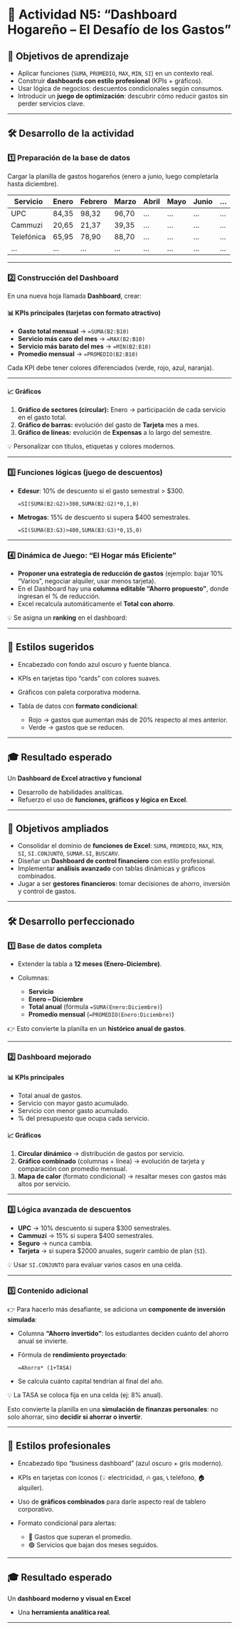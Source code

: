 # 📘 Actividad N5: **“Dashboard Hogareño – El Desafío de los Gastos”**

## 🎯 Objetivos de aprendizaje

* Aplicar funciones (`SUMA`, `PROMEDIO`, `MAX`, `MIN`, `SI`) en un contexto real.
* Construir **dashboards con estilo profesional** (KPIs + gráficos).
* Usar lógica de negocios: descuentos condicionales según consumos.
* Introducir un **juego de optimización**: descubrir cómo reducir gastos sin perder servicios clave.

---

## 🛠 Desarrollo de la actividad

### 1️⃣ Preparación de la base de datos

Cargar la planilla de gastos hogareños (enero a junio, luego completarla hasta diciembre).

| Servicio   | Enero | Febrero | Marzo | Abril | Mayo | Junio | … |
| ---------- | ----- | ------- | ----- | ----- | ---- | ----- | - |
| UPC     | 84,35 | 98,32   | 96,70 | …     | …    | …     | … |
| Cammuzi   | 20,65 | 21,37   | 39,35 | …     | …    | …     | … |
| Telefónica | 65,95 | 78,90   | 88,70 | …     | …    | …     | … |
| …          | …     | …       | …     | …     | …    | …     | … |

---

### 2️⃣ Construcción del Dashboard

En una nueva hoja llamada **Dashboard**, crear:

#### 📊 KPIs principales (tarjetas con formato atractivo)

* **Gasto total mensual** → `=SUMA(B2:B10)`
* **Servicio más caro del mes** → `=MAX(B2:B10)`
* **Servicio más barato del mes** → `=MIN(B2:B10)`
* **Promedio mensual** → `=PROMEDIO(B2:B10)`

Cada KPI debe tener colores diferenciados (verde, rojo, azul, naranja).

---

#### 📈 Gráficos

1. **Gráfico de sectores (circular):** Enero → participación de cada servicio en el gasto total.
2. **Gráfico de barras:** evolución del gasto de **Tarjeta** mes a mes.
3. **Gráfico de líneas:** evolución de **Expensas** a lo largo del semestre.

💡 Personalizar con títulos, etiquetas y colores modernos.

---

### 3️⃣ Funciones lógicas (juego de descuentos)

* **Edesur**: 10% de descuento si el gasto semestral > \$300.

  ```excel
  =SI(SUMA(B2:G2)>300,SUMA(B2:G2)*0,1,0)
  ```
* **Metrogas**: 15% de descuento si supera \$400 semestrales.

  ```excel
  =SI(SUMA(B3:G3)>400,SUMA(B3:G3)*0,15,0)
  ```

---

### 4️⃣ Dinámica de Juego: **“El Hogar más Eficiente”**


* **Proponer una estrategia de reducción de gastos** (ejemplo: bajar 10% “Varios”, negociar alquiler, usar menos tarjeta).
* En el Dashboard hay una **columna editable “Ahorro propuesto”**, donde ingresan el % de reducción.
* Excel recalcula automáticamente el **Total con ahorro**.

💡 Se asigna un **ranking** en el dashboard:



---

## 🎨 Estilos sugeridos

* Encabezado con fondo azul oscuro y fuente blanca.
* KPIs en tarjetas tipo “cards” con colores suaves.
* Gráficos con paleta corporativa moderna.
* Tabla de datos con **formato condicional**:

  * Rojo → gastos que aumentan más de 20% respecto al mes anterior.
  * Verde → gastos que se reducen.

---

## 🎓 Resultado esperado

Un **Dashboard de Excel atractivo y funcional**
* Desarrollo de habilidades analíticas.
* Refuerzo el uso de **funciones, gráficos y lógica en Excel**.

---

## 🎯 Objetivos ampliados

* Consolidar el dominio de **funciones de Excel**: `SUMA`, `PROMEDIO`, `MAX`, `MIN`, `SI`, `SI.CONJUNTO`, `SUMAR.SI`, `BUSCARV`.
* Diseñar un **Dashboard de control financiero** con estilo profesional.
* Implementar **análisis avanzado** con tablas dinámicas y gráficos combinados.
* Jugar a ser **gestores financieros**: tomar decisiones de ahorro, inversión y control de gastos.

---

## 🛠 Desarrollo perfeccionado

### 1️⃣ Base de datos completa

* Extender la tabla a **12 meses (Enero-Diciembre)**.
* Columnas:

  * **Servicio**
  * **Enero – Diciembre**
  * **Total anual** (fórmula `=SUMA(Enero:Diciembre)`)
  * **Promedio mensual** (`=PROMEDIO(Enero:Diciembre)`)

👉 Esto convierte la planilla en un **histórico anual de gastos**.

---

### 2️⃣ Dashboard mejorado


#### 📊 KPIs principales

* Total anual de gastos.
* Servicio con mayor gasto acumulado.
* Servicio con menor gasto acumulado.
* % del presupuesto que ocupa cada servicio.

#### 📈 Gráficos

1. **Circular dinámico** → distribución de gastos por servicio.
2. **Gráfico combinado** (columnas + línea) → evolución de tarjeta y comparación con promedio mensual.
3. **Mapa de calor** (formato condicional) → resaltar meses con gastos más altos por servicio.

---

### 3️⃣ Lógica avanzada de descuentos

* **UPC** → 10% descuento si supera \$300 semestrales.
* **Cammuzi** → 15% si supera \$400 semestrales.
* **Seguro** → nunca cambia.
* **Tarjeta** → si supera \$2000 anuales, sugerir cambio de plan (`SI`).

💡 Usar `SI.CONJUNTO` para evaluar varios casos en una celda.

---

### 5️⃣ Contenido adicional

👉 Para hacerlo más desafiante, se adiciona un **componente de inversión simulada**:

* Columna **“Ahorro invertido”**: los estudiantes deciden cuánto del ahorro anual se invierte.
* Fórmula de **rendimiento proyectado**:

  ```excel
  =Ahorro* (1+TASA)
  ```
* Se calcula cuánto capital tendrían al final del año.

💡 La TASA se coloca fija en una celda (ej: 8% anual).

Esto convierte la planilla en una **simulación de finanzas personales**: no solo ahorrar, sino **decidir si ahorrar o invertir**.

---

## 🎨 Estilos profesionales

* Encabezado tipo “business dashboard” (azul oscuro + gris moderno).
* KPIs en tarjetas con íconos (💡 electricidad, 🔥 gas, 📞 teléfono, 🏠 alquiler).
* Uso de **gráficos combinados** para darle aspecto real de tablero corporativo.
* Formato condicional para alertas:

  * 🔴 Gastos que superan el promedio.
  * 🟢 Servicios que bajan dos meses seguidos.

---

## 🎓 Resultado esperado

Un **dashboard moderno y visual en Excel** 

* Una **herramienta analítica real**.

---

